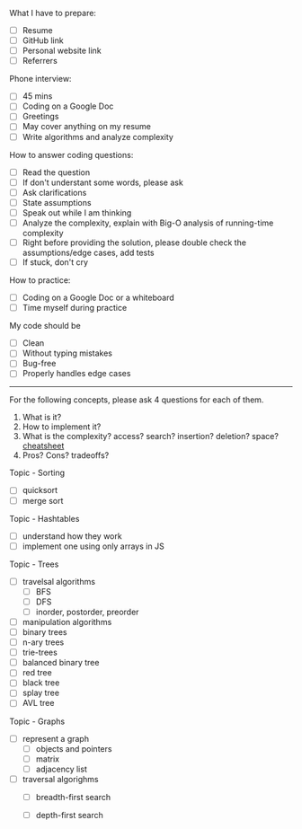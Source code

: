 What I have to prepare:

- [ ] Resume
- [ ] GitHub link
- [ ] Personal website link
- [ ] Referrers

Phone interview:
- [ ] 45 mins
- [ ] Coding on a Google Doc
- [ ] Greetings
- [ ] May cover anything on my resume
- [ ] Write algorithms and analyze complexity

How to answer coding questions:
- [ ] Read the question
- [ ] If don't understant some words, please ask
- [ ] Ask clarifications
- [ ] State assumptions
- [ ] Speak out while I am thinking
- [ ] Analyze the complexity, explain with Big-O analysis of running-time complexity
- [ ] Right before providing the solution, please double check the assumptions/edge cases, add tests
- [ ] If stuck, don't cry

How to practice:
- [ ] Coding on a Google Doc or a whiteboard
- [ ] Time myself during practice

My code should be 
- [ ] Clean
- [ ] Without typing mistakes
- [ ] Bug-free
- [ ] Properly handles edge cases

---

For the following concepts, please ask 4 questions for each of them.
1. What is it? 
2. How to implement it? 
3. What is the complexity? access? search? insertion? deletion? space? [cheatsheet](https://www.bigocheatsheet.com/)
4. Pros? Cons? tradeoffs?

Topic - Sorting
- [ ] quicksort
- [ ] merge sort

Topic - Hashtables
- [ ] understand how they work
- [ ] implement one using only arrays in JS

Topic - Trees
- [ ] travelsal algorithms
  - [ ] BFS
  - [ ] DFS
  - [ ] inorder, postorder, preorder
- [ ] manipulation algorithms
- [ ] binary trees
- [ ] n-ary trees
- [ ] trie-trees
- [ ] balanced binary tree
- [ ] red tree
- [ ] black tree
- [ ] splay tree
- [ ] AVL tree

Topic - Graphs
- [ ] represent a graph
  - [ ] objects and pointers
  - [ ] matrix
  - [ ] adjacency list
- [ ] traversal algorighms
  - [ ] breadth-first search
  - [ ] depth-first search
  



